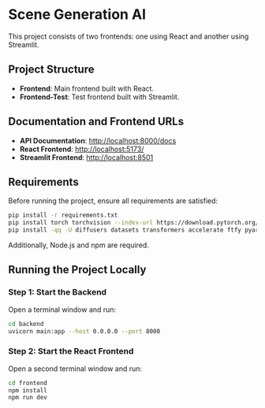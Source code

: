 # Scene Generation AI

This project consists of two frontends: one using React and another using Streamlit.

## Project Structure
- **Frontend**: Main frontend built with React.
- **Frontend-Test**: Test frontend built with Streamlit.

## Documentation and Frontend URLs
- **API Documentation**: [http://localhost:8000/docs](http://localhost:8000/docs)
- **React Frontend**: [http://localhost:5173/](http://localhost:5173/)
- **Streamlit Frontend**: [http://localhost:8501](http://localhost:8501)

## Requirements
Before running the project, ensure all requirements are satisfied:

```sh
pip install -r requirements.txt
pip install torch torchvision --index-url https://download.pytorch.org/whl/cu121 --no-cache-dir
pip install -qq -U diffusers datasets transformers accelerate ftfy pyarrow==9.0.0 --no-cache-dir
```
Additionally, Node.js and npm are required.

## Running the Project Locally

### Step 1: Start the Backend
Open a terminal window and run:
```sh
cd backend
uvicorn main:app --host 0.0.0.0 --port 8000
```

### Step 2: Start the React Frontend
Open a second terminal window and run:
```sh
cd frontend
npm install
npm run dev
```
